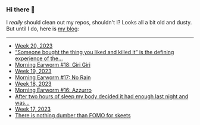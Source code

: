 ### Hi there 👋

I _really_ should clean out my repos, shouldn't I? Looks all a bit old and dusty. But until I do, here is [my blog](https://lostfocus.de/):

--- 

<!-- POST-LIST:START -->
- [Week 20, 2023](https://lostfocus.de/2023/05/21/week-20-2023/)
- [“Someone bought the thing you liked and killed it” is the defining experience of the…](https://lostfocus.de/2023/05/16/231406/)
- [Morning Earworm #18: Giri Giri](https://lostfocus.de/2023/05/16/morning-earworm-18-giri-giri/)
- [Week 19, 2023](https://lostfocus.de/2023/05/14/week-19-2023/)
- [Morning Earworm #17: No Rain](https://lostfocus.de/2023/05/09/morning-earworm-17-no-rain/)
- [Week 18, 2023](https://lostfocus.de/2023/05/07/week-18-2023/)
- [Morning Earworm #16: Azzurro](https://lostfocus.de/2023/05/04/morning-earworm-16-azzurro/)
- [After two hours of sleep my body decided it had enough last night and was…](https://lostfocus.de/2023/05/02/231381/)
- [Week 17, 2023](https://lostfocus.de/2023/04/30/week-17-2023/)
- [There is nothing dumber than FOMO for skeets](https://lostfocus.de/2023/04/29/there-is-nothing-dumber-than-fomo-for-skeets/)
<!-- POST-LIST:END -->

<!--
**lostfocus/lostfocus** is a ✨ _special_ ✨ repository because its `README.md` (this file) appears on your GitHub profile.

Here are some ideas to get you started:

- 🔭 I’m currently working on ...
- 🌱 I’m currently learning ...
- 👯 I’m looking to collaborate on ...
- 🤔 I’m looking for help with ...
- 💬 Ask me about ...
- 📫 How to reach me: ...
- 😄 Pronouns: ...
- ⚡ Fun fact: ...
-->

